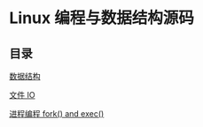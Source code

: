 # Linux 编程与数据结构源码

## 目录
[数据结构](https://github.com/renyddd/embedded-Linux-programming/tree/master/dataStructure)

[文件 IO](https://github.com/renyddd/embedded-Linux-programming/tree/master/fileIO)

[进程编程 fork() and exec()](https://github.com/renyddd/embedded-Linux-programming/tree/master/processDir)
